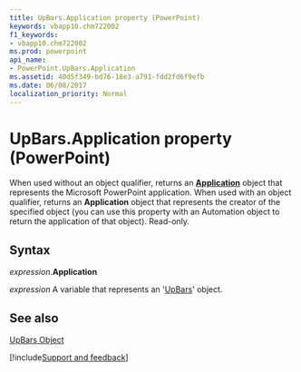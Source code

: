 ```yaml
---
title: UpBars.Application property (PowerPoint)
keywords: vbapp10.chm722002
f1_keywords:
- vbapp10.chm722002
ms.prod: powerpoint
api_name:
- PowerPoint.UpBars.Application
ms.assetid: 40d5f349-bd76-18e3-a791-fdd2fd6f9efb
ms.date: 06/08/2017
localization_priority: Normal
---
```



# UpBars.Application property (PowerPoint)

When used without an object qualifier, returns an  **[Application](PowerPoint.Application.md)** object that represents the Microsoft PowerPoint application. When used with an object qualifier, returns an **Application** object that represents the creator of the specified object (you can use this property with an Automation object to return the application of that object). Read-only.


## Syntax

_expression_.**Application**

_expression_ A variable that represents an '[UpBars](PowerPoint.UpBars.md)' object.


## See also


[UpBars Object](PowerPoint.UpBars.md)

[!include[Support and feedback](~/includes/feedback-boilerplate.md)]